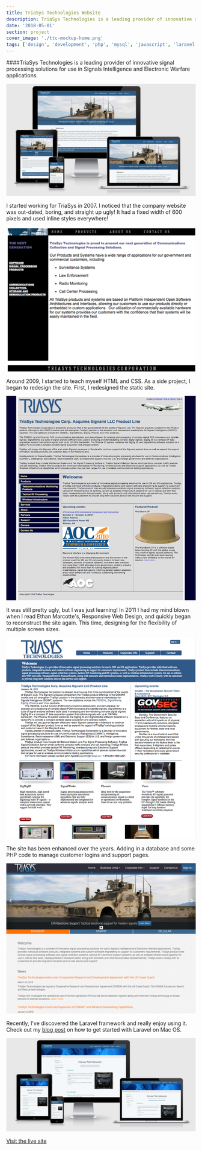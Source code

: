 ```yaml
---
title: TriaSys Technologies Website
description: TriaSys Technologies is a leading provider of innovative signal processing solutions for use in Signals Intelligence and Electronic Warfare applications.
date: '2018-05-01'
section: project
cover_image: './ttc-mockup-home.png'
tags: ['design', 'development', 'php', 'mysql', 'javascript', 'laravel', 'rwd']
---
```


####TriaSys Technologies is a leading provider of innovative signal processing solutions for use in Signals Intelligence and Electronic Warfare applications.

![Triasys website](ttc-mockup-home.png)

I started working for TriaSys in 2007. I noticed that the company website was out-dated, boring, and straight up ugly! It had a fixed width of 600 pixels and used inline styles everywhere!

![Triasys website](ttc-webpage-2007.png)

Around 2009, I started to teach myself HTML and CSS. As a side project, I began to redesign the site. First, I redesigned the static site.

![Triasys website](ttc-webpage-2010.png)

It was still pretty ugly, but I was just learning! In 2011 I had my mind blown when I read Ethan Marcotte's, Responsive Web Design, and quickly began to reconstruct the site again. This time, designing for the flexibility of multiple screen sizes.

![Triasys website](ttc-webpage-2011.png)

The site has been enhanced over the years. Adding in a database and some PHP code to manage customer logins and support pages.

![Triasys website](ttc-webpage-2017.png)

Recently, I've discovered the Laravel framework and really enjoy using it. Check out my [blog post](/blog/2017/setting-up-your-mac-for-laravel-development/) on how to get started with Laravel on Mac OS.

![Triasys website](ttc-mockup-cellworks.png)

[Visit the live site](https://triasys.us)
